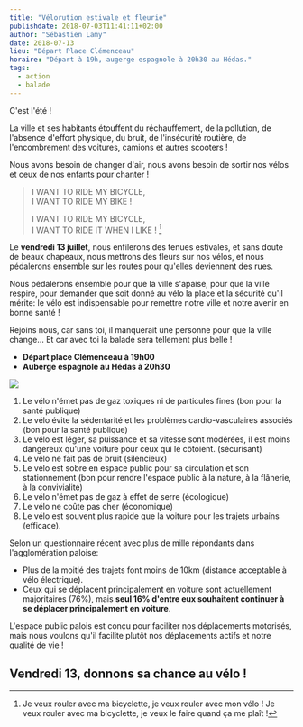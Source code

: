 ```yaml
---
title: "Vélorution estivale et fleurie"
publishdate: 2018-07-03T11:41:11+02:00
author: "Sébastien Lamy"
date: 2018-07-13
lieu: "Départ Place Clémenceau"
horaire: "Départ à 19h, augerge espagnole à 20h30 au Hédas."
tags:
  - action
  - balade
---
```


C'est l'été !

La ville et ses habitants étouffent du réchauffement, de la pollution, de
l'absence d'effort physique, du bruit, de l'insécurité routière, de
l'encombrement des voitures, camions et autres scooters !

Nous avons besoin de changer d'air, nous avons besoin de sortir nos vélos et
ceux de nos enfants pour chanter !

> I WANT TO RIDE MY BICYCLE,    
> I WANT TO RIDE MY BIKE !
> 
> I WANT TO RIDE MY BICYCLE,    
> I WANT TO RIDE IT WHEN I LIKE ! [^1]

<!--more-->

Le **vendredi 13 juillet**, nous enfilerons des tenues estivales, et sans doute
de beaux chapeaux, nous mettrons des fleurs sur nos vélos, et nous pédalerons
ensemble sur les routes pour qu'elles deviennent des rues.

Nous pédalerons ensemble pour que la ville s'apaise, pour que la ville respire,
pour demander que soit donné au vélo la place et la sécurité qu'il mérite: le 
vélo est indispensable pour remettre notre ville et notre avenir en bonne santé !

Rejoins nous, car sans toi, il manquerait une personne pour que la ville change...
Et car avec toi la balade sera tellement plus belle !

* **Départ place Clémenceau à 19h00**
* **Auberge espagnole au Hédas à 20h30**

![](affiche_velorution_13_juillet_2018.jpg)


1. Le vélo n'émet pas de gaz toxiques ni de particules fines (bon pour la santé
publique)
2. Le vélo évite la sédentarité et les problèmes cardio-vasculaires associés (bon
pour la santé publique)
3. Le vélo est léger, sa puissance et sa vitesse sont modérées, il est moins
dangereux qu'une voiture pour ceux qui le côtoient. (sécurisant)
4. Le vélo ne fait pas de bruit (silencieux)
5. Le vélo est sobre en espace public pour sa circulation et son stationnement 
(bon pour rendre l'espace public à la nature, à la flânerie, à la convivialité)
6. Le vélo n'émet pas de gaz à effet de serre (écologique)
7. Le vélo ne coûte pas cher (économique)
8. Le vélo est souvent plus rapide que la voiture pour les trajets urbains (efficace).

Selon un questionnaire récent avec plus de mille répondants dans l'agglomération paloise:

* Plus de la moitié des trajets font moins de 10km (distance acceptable à vélo électrique).
* Ceux qui se déplacent principalement en voiture sont actuellement majoritaires
  (76%), mais **seul 16% d'entre eux souhaitent continuer à se déplacer 
  principalement en voiture**.

L'espace public palois est conçu pour faciliter nos déplacements motorisés, mais
nous voulons qu'il facilite plutôt nos déplacements actifs et notre qualité de vie !


## Vendredi 13, donnons sa chance au vélo !


[^1]: Je veux rouler avec ma bicyclette, je veux rouler avec mon vélo ! Je veux rouler avec ma bicyclette, je veux le faire quand ça me plaît !
